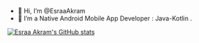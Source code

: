 - 👋 Hi, I’m @EsraaAkram
- 👀 I’m a Native Android Mobile App Developer : Java-Kotlin  .
<!-- - 🌱 I’m currently learning ...
- 💞️ I’m looking to collaborate on ...
- 📫 How to reach me ... -->

<!---
EsraaAkram/EsraaAkram is a ✨ special ✨ repository because its `README.md` (this file) appears on your GitHub profile.
You can click the Preview link to take a look at your changes.
--->

[![Esraa Akram's GitHub stats](https://github-readme-stats.vercel.app/api?username=EsraaAkram&count_private=true&show_icons=true)](https://github.com/EsraaAkram/github-readme-stats)



